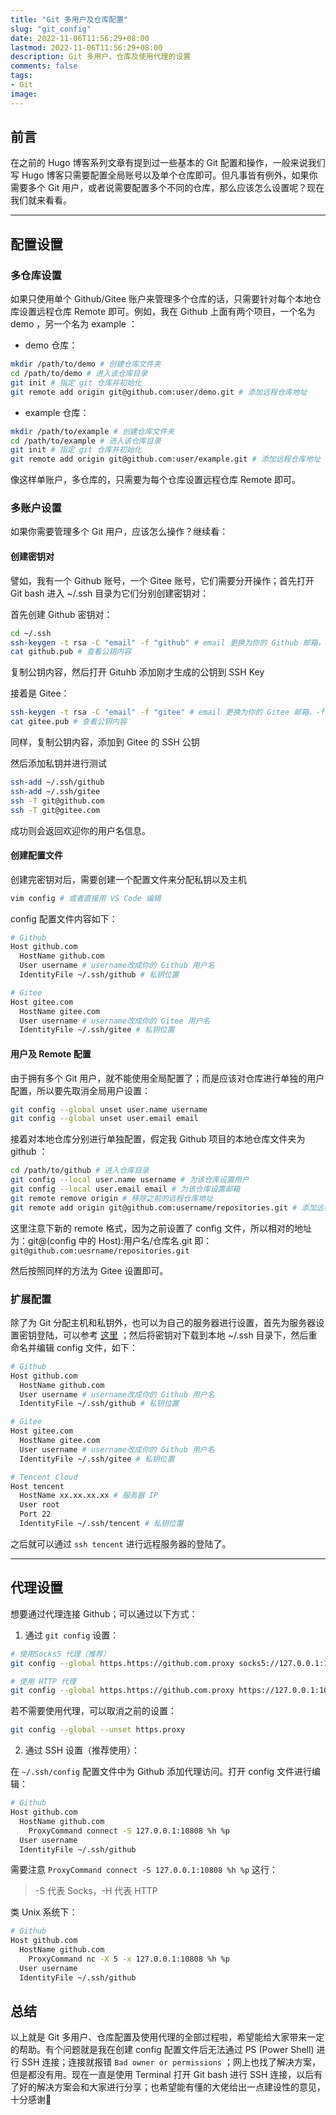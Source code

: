 ```yaml
---
title: "Git 多用户及仓库配置"
slug: "git_config"
date: 2022-11-06T11:56:29+08:00
lastmod: 2022-11-06T11:56:29+08:00
description: Git 多用户、仓库及使用代理的设置
comments: false
tags:
- Git
image: 
---
```


## 前言

在之前的 Hugo 博客系列文章有提到过一些基本的 Git 配置和操作，一般来说我们写 Hugo 博客只需要配置全局账号以及单个仓库即可。但凡事皆有例外，如果你需要多个 Git 用户，或者说需要配置多个不同的仓库，那么应该怎么设置呢？现在我们就来看看。

<!--more-->

---

## 配置设置

### 多仓库设置

如果只使用单个 Github/Gitee 账户来管理多个仓库的话，只需要针对每个本地仓库设置远程仓库 Remote 即可。例如，我在 Github 上面有两个项目，一个名为 demo ，另一个名为 example ：

- demo 仓库：

```bash
mkdir /path/to/demo # 创建仓库文件夹
cd /path/to/demo # 进入该仓库目录
git init # 指定 git 仓库并初始化
git remote add origin git@github.com:user/demo.git # 添加远程仓库地址
```

- example 仓库：

```bash
mkdir /path/to/example # 创建仓库文件夹
cd /path/to/example # 进入该仓库目录
git init # 指定 git 仓库并初始化
git remote add origin git@github.com:user/example.git # 添加远程仓库地址
```

像这样单账户，多仓库的，只需要为每个仓库设置远程仓库 Remote 即可。

### 多账户设置

如果你需要管理多个 Git  用户，应该怎么操作？继续看：

#### 创建密钥对

譬如，我有一个 Github 账号，一个 Gitee 账号，它们需要分开操作；首先打开 Git bash 进入 ~/.ssh 目录为它们分别创建密钥对：

首先创建 Github 密钥对：

```bash
cd ~/.ssh
ssh-keygen -t rsa -C "email" -f "github" # email 更换为你的 Github 邮箱，-f 参数为文件名，可自行设置
cat github.pub # 查看公钥内容
```

复制公钥内容，然后打开 Gituhb 添加刚才生成的公钥到 SSH Key

接着是 Gitee：

```bash
ssh-keygen -t rsa -C "email" -f "gitee" # email 更换为你的 Gitee 邮箱，-f 参数为文件名，可自行
cat gitee.pub # 查看公钥内容
```

同样，复制公钥内容，添加到 Gitee 的 SSH 公钥

然后添加私钥并进行测试

```bash
ssh-add ~/.ssh/github
ssh-add ~/.ssh/gitee
ssh -T git@github.com
ssh -T git@gitee.com
```

成功则会返回欢迎你的用户名信息。

#### 创建配置文件

创建完密钥对后，需要创建一个配置文件来分配私钥以及主机

```bash
vim config # 或者直接用 VS Code 编辑
```

config 配置文件内容如下：

```bash
# Github
Host github.com
  HostName github.com
  User username # username改成你的 Github 用户名
  IdentityFile ~/.ssh/github # 私钥位置

# Gitee
Host gitee.com
  HostName gitee.com
  User username # username改成你的 Gitee 用户名
  IdentityFile ~/.ssh/gitee # 私钥位置
```

#### 用户及 Remote 配置

由于拥有多个 Git 用户，就不能使用全局配置了；而是应该对仓库进行单独的用户配置，所以要先取消全局用户设置：

```bash
git config --global unset user.name username
git config --global unset user.email email
```

接着对本地仓库分别进行单独配置，假定我 Github 项目的本地仓库文件夹为 github ：

```bash
cd /path/to/github # 进入仓库目录
git config --local user.name username # 为该仓库设置用户
git config --local user.email email # 为该仓库设置邮箱
git remote remove origin # 移除之前的远程仓库地址
git remote add origin git@github.com:username/repositories.git # 添加远程仓库地址
```
这里注意下新的 remote 格式，因为之前设置了 config 文件，所以相对的地址为：git@(config 中的 Host):用户名/仓库名.git 即：`git@github.com:uesrname/repositories.git`

然后按照同样的方法为 Gitee 设置即可。

### 扩展配置

除了为 Git 分配主机和私钥外，也可以为自己的服务器进行设置，首先为服务器设置密钥登陆，可以参考 [这里](/archives/setvps/#设置秘钥登录) ；然后将密钥对下载到本地 ~/.ssh 目录下，然后重命名并编辑 config 文件，如下：

```bash
# Github
Host github.com
  HostName github.com
  User username # username改成你的 Github 用户名
  IdentityFile ~/.ssh/github # 私钥位置

# Gitee
Host gitee.com
  HostName gitee.com
  User username # username改成你的 Github 用户名
  IdentityFile ~/.ssh/gitee # 私钥位置

# Tencent Cloud
Host tencent
  HostName xx.xx.xx.xx # 服务器 IP
  User root
  Port 22
  IdentityFile ~/.ssh/tencent # 私钥位置
```

之后就可以通过 `ssh tencent` 进行远程服务器的登陆了。

---

## 代理设置

想要通过代理连接 Github；可以通过以下方式：

1. 通过 `git config` 设置：

```bash
# 使用Socks5 代理（推荐）
git config --global https.https://github.com.proxy socks5://127.0.0.1:10808

# 使用 HTTP 代理
git config --global https.https://github.com.proxy https://127.0.0.1:10808
```

若不需要使用代理，可以取消之前的设置：

```bash
git config --global --unset https.proxy
```

2. 通过 SSH 设置（推荐使用）：

在 `~/.ssh/config` 配置文件中为 Github 添加代理访问。打开 config 文件进行编辑：

```bash
# Github
Host github.com
  HostName github.com
    ProxyCommand connect -S 127.0.0.1:10808 %h %p
  User username
  IdentityFile ~/.ssh/github
```

需要注意 `ProxyCommand connect -S 127.0.0.1:10808 %h %p` 这行：

> -S 代表 Socks，-H 代表 HTTP

类 Unix 系统下：

```bash
# Github
Host github.com
  HostName github.com
    ProxyCommand nc -X 5 -x 127.0.0.1:10808 %h %p
  User username
  IdentityFile ~/.ssh/github
```

## 总结

以上就是 Git 多用户、仓库配置及使用代理的全部过程啦，希望能给大家带来一定的帮助。有个问题就是我在创建 config 配置文件后无法通过 PS (Power Shell) 进行 SSH 连接；连接就报错 `Bad owner or permissions` ；网上也找了解决方案，但是都没有用。现在一直是使用 Terminal 打开 Git bash 进行 SSH 连接，以后有了好的解决方案会和大家进行分享；也希望能有懂的大佬给出一点建设性的意见，十分感谢🙏